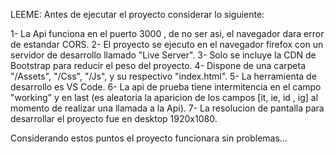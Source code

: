 LEEME: Antes de ejecutar el proyecto considerar lo siguiente:

1- La Api funciona en el puerto 3000 , de no ser asi, el navegador dara error de estandar CORS.
2- El proyecto se ejecuto en el navegador firefox con un servidor de desarrollo llamado "Live Server".
3- Solo se incluye la CDN de Bootstrap para reducir el peso del proyecto.
4- Dispone de una carpeta "/Assets", "/Css", "/Js", y su respectivo "index.html".
5- La herramienta de desarrollo es VS Code.
6- La api de prueba tiene intermitencia en el campo "working" y en last (es aleatoria la aparicion de los campos [it, ie, id , ig] al momento de realizar una llamada a la Api).
7- La resolucion de pantalla para desarrollar el proyecto fue en desktop 1920x1080. 


Considerando estos puntos el proyecto funcionara sin problemas...
